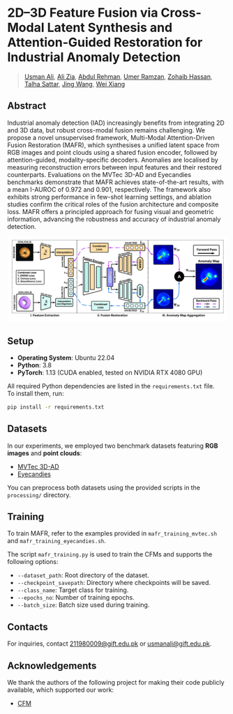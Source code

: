 #  2D–3D Feature Fusion via Cross-Modal Latent Synthesis and Attention-Guided Restoration for Industrial Anomaly Detection

>  [Usman Ali](https://scholar.google.com.pk/citations?user=2A32xVQAAAAJ&hl=en&oi=sra), [Ali Zia](https://ali-zia.me/), [Abdul Rehman](), [Umer Ramzan](https://scholar.google.com/citations?user=D3AhoccAAAAJ&hl=en), [Zohaib Hassan](), [Talha Sattar](), [Jing Wang](https://scholar.google.com/citations?user=k33AbSYAAAAJ&hl=en&oi=sra), [Wei Xiang](https://scholar.google.com/citations?user=VxQUr90AAAAJ&hl=en)

## Abstract

Industrial anomaly detection (IAD) increasingly benefits from integrating 2D and 3D data, but robust cross-modal fusion remains challenging. We propose a novel unsupervised framework, Multi-Modal Attention-Driven Fusion Restoration (MAFR), which synthesises a unified latent space from RGB images and point clouds using a shared fusion encoder, followed by attention-guided, modality-specific decoders. Anomalies are localised by measuring reconstruction errors between input features and their restored counterparts. Evaluations on the MVTec 3D-AD and Eyecandies benchmarks demonstrate that MAFR achieves state-of-the-art results, with a mean I-AUROC of 0.972 and 0.901, respectively. The framework also exhibits strong performance in few-shot learning settings, and ablation studies confirm the critical roles of the fusion architecture and composite loss. MAFR offers a principled approach for fusing visual and geometric information, advancing the robustness and accuracy of industrial anomaly detection.

![framework](figures/MAFR.png)

## Setup

- **Operating System**: Ubuntu 22.04  
- **Python**: 3.8  
- **PyTorch**: 1.13 (CUDA enabled, tested on NVIDIA RTX 4080 GPU)  

All required Python dependencies are listed in the `requirements.txt` file.  
To install them, run:

```bash
pip install -r requirements.txt
```

## Datasets

In our experiments, we employed two benchmark datasets featuring **RGB images** and **point clouds**:  
- [MVTec 3D-AD](https://www.mvtec.com/company/research/datasets/mvtec-3d-ad)  
- [Eyecandies](https://eyecan-ai.github.io/eyecandies/)  

You can preprocess both datasets using the provided scripts in the `processing/` directory.


## Training

To train MAFR, refer to the examples provided in `mafr_training_mvtec.sh` and `mafr_training_eyecandies.sh`.

The script `mafr_training.py` is used to train the CFMs and supports the following options:
- `--dataset_path`: Root directory of the dataset.
- `--checkpoint_savepath`: Directory where checkpoints will be saved.
- `--class_name`: Target class for training.
- `--epochs_no`: Number of training epochs.
- `--batch_size`: Batch size used during training.


## Contacts

For inquiries, contact [211980009@gift.edu.pk](mailto:211980009@gift.edu.pk) or [usmanali@gift.edu.pk](mailto:usmanali@gift.edu.pk).

## Acknowledgements

We thank the authors of the following project for making their code publicly available, which supported our work:

- [CFM](https://github.com/CVLAB-Unibo/crossmodal-feature-mapping)
